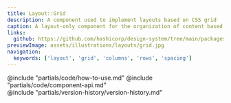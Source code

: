 ```yaml
---
title: Layout::Grid
description: A component used to implement layouts based on CSS grid
caption: A layout-only component for the organization of content based on the CSS grid model
links:
  github: https://github.com/hashicorp/design-system/tree/main/packages/components/src/components/hds/layout/grid
previewImage: assets/illustrations/layouts/grid.jpg
navigation:
  keywords: ['layout', 'grid', 'columns', 'rows', 'spacing']
---
```


<section data-tab="Code">
  @include "partials/code/how-to-use.md"
  @include "partials/code/component-api.md"
</section>

<section data-tab="Version history">
  @include "partials/version-history/version-history.md"
</section>
